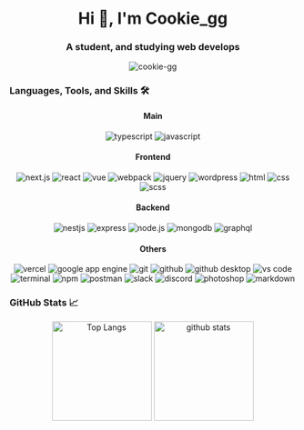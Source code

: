 <h1 align="center">Hi 👋, I'm Cookie_gg</h1>

<h3 align="center">A student, and studying web develops</h3>

<p align="center"> <img src="https://komarev.com/ghpvc/?username=cookie-gg&label=Profile%20views&color=FFD500&style=flat-square" alt="cookie-gg" /> </p>

### Languages, Tools, and Skills 🛠

<div align="center">
    <h4 align="center">Main</h3>
    <img src="https://img.shields.io/badge/TypeScript-3178C6?style=for-the-badge&logo=typescript&logoColor=white" alt="typescript" />
    <img src="https://img.shields.io/badge/JavaScript-F7DF1E?style=for-the-badge&logo=javascript&logoColor=black" alt="javascript" />
    <h4 align="center">Frontend</h3>
    <img src="https://img.shields.io/badge/Next.js-ffffff?style=for-the-badge&logo=next.js&logoColor=black" alt="next.js" />
    <img src="https://img.shields.io/badge/React-61DAFB?style=for-the-badge&logo=react&logoColor=black" alt="react" />
    <img src="https://img.shields.io/badge/Vue%202.0-3eaf7c?style=for-the-badge&logo=vue.js&logoColor=white" alt="vue" />
    <img src="https://img.shields.io/badge/Webpack-8acff3?style=for-the-badge&logo=webpack&logoColor=black" alt="webpack" />
    <img src="https://img.shields.io/badge/jQuery-0769AD?style=for-the-badge&logo=jquery&logoColor=white" alt="jquery" />
    <img src="https://img.shields.io/badge/wordpress-21759b?style=for-the-badge&logo=wordpress&logoColor=white" alt="wordpress" />
    <img src="https://img.shields.io/badge/HTML-E34F26?style=for-the-badge&logo=html5&logoColor=white" alt="html" />
    <img src="https://img.shields.io/badge/css-1572B6?style=for-the-badge&logo=css3&logoColor=white" alt="css" />
    <img src="https://img.shields.io/badge/scss-bf4080?style=for-the-badge&logo=sass&logoColor=white" alt="scss" />
    <h4 align="center">Backend</h3>
    <img src="https://img.shields.io/badge/NestJS-e0234e?style=for-the-badge&logo=nestjs&logoColor=white" alt="nestjs" />
    <img src="https://img.shields.io/badge/Express-ffffff?style=for-the-badge&logo=express&logoColor=black" alt="express" />
    <img src="https://img.shields.io/badge/node.js-339933?style=for-the-badge&logo=node.js&logoColor=white" alt="node.js" />
    <img src="https://img.shields.io/badge/Mongo%20DB%20Atlas-00af43?style=for-the-badge&logo=mongodb&logoColor=white" alt="mongodb" />
    <img src="https://img.shields.io/badge/GraphQL-de33a6?style=for-the-badge&logo=graphql&logoColor=white" alt="graphql" />
    <h4 align="center">Others</h3>
    <img src="https://img.shields.io/badge/Vercel-000000?style=for-the-badge&logo=vercel&logoColor=white" alt="vercel" />
    <img src="https://img.shields.io/badge/Google%20Cloud-4285f4?style=for-the-badge&logo=google-cloud&logoColor=white" alt="google app engine" />
    <img src="https://img.shields.io/badge/Git-F05032?style=for-the-badge&logo=git&logoColor=white" alt="git" />
    <img src="https://img.shields.io/badge/GitHub-100000?style=for-the-badge&logo=github&logoColor=white" alt="github" />
    <img src="https://img.shields.io/badge/GitHub%20Desktop-8241f9?style=for-the-badge&logo=github&logoColor=white" alt="github desktop" />
    <img src="https://img.shields.io/badge/vs%20code-007ACC?style=for-the-badge&logo=visual%20studio%20code&logoColor=white" alt="vs code" />
    <img src="https://img.shields.io/badge/terminal%20commands-black?style=for-the-badge&logo=windows%20terminal&logoColor=white" alt="terminal" />
    <img src="https://img.shields.io/badge/npm-CB3837?style=for-the-badge&logo=npm&logoColor=white" alt="npm" />
    <img src="https://img.shields.io/badge/postman-FF6C37?style=for-the-badge&logo=postman&logoColor=white" alt="postman" />
    <img src="https://img.shields.io/badge/Slack-481449?style=for-the-badge&logo=slack&logoColor=white" alt="slack" />
    <img src="https://img.shields.io/badge/Discord-5964f2?style=for-the-badge&logo=Discord&logoColor=white" alt="discord" />
    <img src="https://img.shields.io/badge/adobe%20photoshop-31A8FF?style=for-the-badge&logo=adobe%20photoshop&logoColor=white" alt="photoshop" />
    <img src="https://img.shields.io/badge/Markdown-000000?style=for-the-badge&logo=markdown&logoColor=white" alt="markdown" />
</div>

### GitHub Stats 📈

<div align="center">
    <img alt="Top Langs" height="175px" src="https://cookie-gg-stats.vercel.app/api/top-langs/?username=Cookie-gg&count_private=true&layout=compact&theme=dark" />
    <img alt="github stats" height="175px" src="https://cookie-gg-stats.vercel.app/api?username=Cookie-gg&count_private=true&show_icons=true&theme=dark" />
  </div>
</div>
